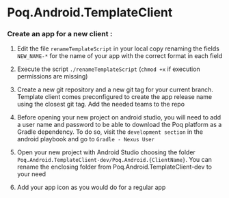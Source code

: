 # Poq.Android.TemplateClient

### Create an app for a new client :

1. Edit the file `renameTemplateScript` in your local copy renaming the fields
`NEW_NAME-*` for the name of your app with the correct format in each field

2. Execute the script `./renameTemplateScript` (`chmod +x` if execution permissions are missing)

3. Create a new git repository and a new git tag for your current branch. Template client comes
preconfigured to create the app release name using the closest git tag.
Add the needed teams to the repo

4. Before opening your new project on android studio, you will need to add a user name and password to be able to download the Poq platform as a Gradle dependency. To do so, visit the `development section` in the android playbook and go to `Gradle - Nexus User`

5. Open your new project with Android Studio choosing the folder `Poq.Android.TemplateClient-dev/Poq.Android.{ClientName}`. You can rename the enclosing folder from Poq.Android.TemplateClient-dev to your need

6. Add your app icon as you would do for a regular app
